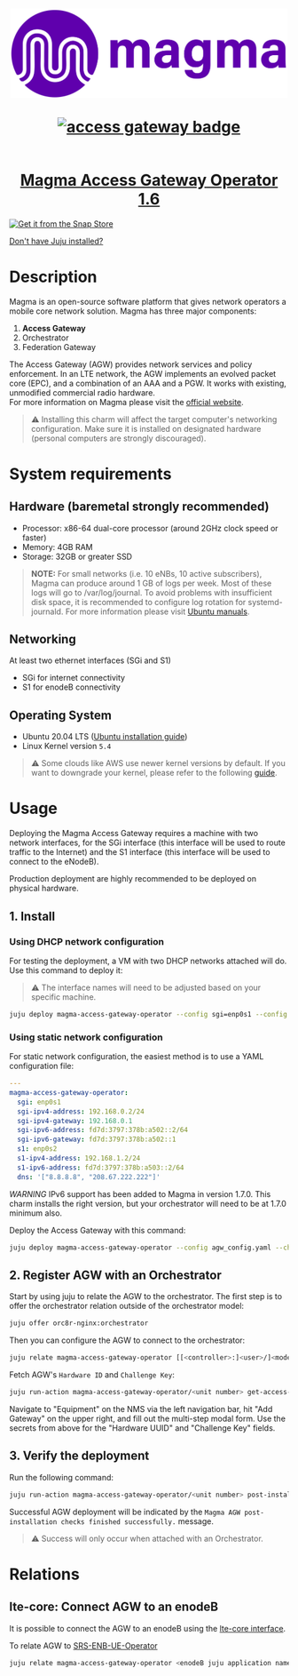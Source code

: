 <h1 align="center">
  <a href="https://magmacore.org/"><img src="magma-logo-purple.svg" width="500" ></a>
  <p align="center"><a href="https://charmhub.io/magma-access-gateway-operator"><img src="https://charmhub.io/magma-access-gateway-operator/badge.svg" alt="access gateway badge"/></p>
  <br/>
  Magma Access Gateway Operator 1.6
</h1>

[![Get it from the Snap Store](https://charmhub.io/static/images/badges/en/charmhub-black.svg)](https://charmhub.io/magma-access-gateway-operator)

[Don't have Juju installed?](https://snapcraft.io/juju)

# Description

Magma is an open-source software platform that gives network operators a mobile core network
solution. Magma has three major components:

1. **Access Gateway**
2. Orchestrator
3. Federation Gateway

The Access Gateway (AGW) provides network services and policy enforcement. In an LTE network,
the AGW implements an evolved packet core (EPC), and a combination of an AAA and a PGW. It works
with existing, unmodified commercial radio hardware.<br>
For more information on Magma please visit the [official website](https://magmacore.org/).

> :warning: Installing this charm will affect the target computer's networking configuration.
> Make sure it is installed on designated hardware (personal computers are strongly discouraged).

# System requirements

## Hardware (baremetal strongly recommended)

- Processor: x86-64 dual-core processor (around 2GHz clock speed or faster)
- Memory: 4GB RAM
- Storage: 32GB or greater SSD

> **NOTE:** For small networks (i.e. 10 eNBs, 10 active subscribers), Magma can produce
> around 1 GB of logs per week. Most of these logs will go to /var/log/journal.
> To avoid problems with insufficient disk space, it is recommended to configure log rotation
> for systemd-journald. For more information please visit
> [Ubuntu manuals](https://manpages.ubuntu.com/manpages/focal/man5/journald.conf.5.html).

## Networking

At least two ethernet interfaces (SGi and S1)

- SGi for internet connectivity
- S1 for enodeB connectivity

## Operating System

- Ubuntu 20.04 LTS
  ([Ubuntu installation guide](https://help.ubuntu.com/lts/installation-guide/amd64/index.html))
- Linux Kernel version `5.4`

> :warning: Some clouds like AWS use newer kernel versions by default. If you want to downgrade your kernel, please refer to the following [guide](https://discourse.ubuntu.com/t/how-to-downgrade-the-kernel-on-ubuntu-20-04-to-the-5-4-lts-version/26459).

# Usage

Deploying the Magma Access Gateway requires a machine with two network
interfaces, for the SGi interface (this interface will be used to route traffic
to the Internet) and the S1 interface (this interface will be used to connect
to the eNodeB).

Production deployment are highly recommended to be deployed on physical
hardware.

## 1. Install

### Using DHCP network configuration

For testing the deployment, a VM with two DHCP networks attached will do. Use this command to deploy it:

> :warning: The interface names will need to be adjusted based on your specific machine.

```bash
juju deploy magma-access-gateway-operator --config sgi=enp0s1 --config s1=enp0s2 --channel 1.6/stable
```

### Using static network configuration

For static network configuration, the easiest method is to use a YAML
configuration file:

```yaml
---
magma-access-gateway-operator:
  sgi: enp0s1
  sgi-ipv4-address: 192.168.0.2/24
  sgi-ipv4-gateway: 192.168.0.1
  sgi-ipv6-address: fd7d:3797:378b:a502::2/64
  sgi-ipv6-gateway: fd7d:3797:378b:a502::1
  s1: enp0s2
  s1-ipv4-address: 192.168.1.2/24
  s1-ipv6-address: fd7d:3797:378b:a503::2/64
  dns: '["8.8.8.8", "208.67.222.222"]'
```

_WARNING_ IPv6 support has been added to Magma in version 1.7.0. This charm
installs the right version, but your orchestrator will need to be at 1.7.0
minimum also.

Deploy the Access Gateway with this command:

```bash
juju deploy magma-access-gateway-operator --config agw_config.yaml --channel 1.6/stable
```

## 2. Register AGW with an Orchestrator

Start by using juju to relate the AGW to the orchestrator. The first step is to
offer the orchestrator relation outside of the orchestrator model:

```bash
juju offer orc8r-nginx:orchestrator
```

Then you can configure the AGW to connect to the orchestrator:

```bash
juju relate magma-access-gateway-operator [[<controller>:]<user>/]<model-name>.orc8r-nginx
```

Fetch AGW's `Hardware ID` and `Challenge Key`:

```bash
juju run-action magma-access-gateway-operator/<unit number> get-access-gateway-secrets --wait
```

Navigate to "Equipment" on the NMS via the left navigation bar, hit "Add Gateway" on the upper right, and fill out the multi-step modal form. Use the secrets from above for the "Hardware UUID" and "Challenge Key" fields.

## 3. Verify the deployment

Run the following command:

```bash
juju run-action magma-access-gateway-operator/<unit number> post-install-checks --wait
```

Successful AGW deployment will be indicated by the `Magma AGW post-installation checks finished successfully.` message.

> :warning: Success will only occur when attached with an Orchestrator.

# Relations

## lte-core: Connect AGW to an enodeB

It is possible to connect the AGW to an enodeB using the [lte-core interface](https://github.com/canonical/lte-core-interface).

To relate AGW to [SRS-ENB-UE-Operator](https://github.com/charmed-osm/srs-enb-ue-operator)

```bash
juju relate magma-access-gateway-operator <enodeB juju application name>
```

